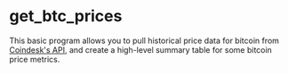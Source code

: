# get_btc_prices

This basic program allows you to pull historical price data for bitcoin from [Coindesk's API](https://www.coindesk.com/coindesk-api), and create a high-level summary table for some bitcoin price metrics.
